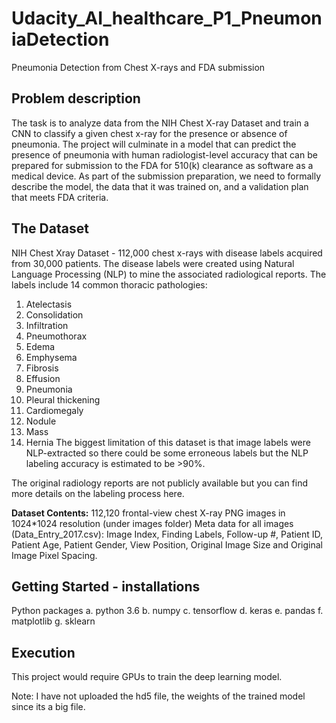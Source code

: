 # Udacity_AI_healthcare_P1_PneumoniaDetection
Pneumonia Detection from Chest X-rays and FDA submission

## Problem description
The task is to analyze data from the NIH Chest X-ray Dataset and train a CNN to classify a given chest x-ray for the presence or absence of pneumonia. The project will culminate in a model that can predict the presence of pneumonia with human radiologist-level accuracy that can be prepared for submission to the FDA for 510(k) clearance as software as a medical device. As part of the submission preparation, we need to formally describe the model, the data that it was trained on, and a validation plan that meets FDA criteria.

## The Dataset
NIH Chest Xray Dataset - 112,000 chest x-rays with disease labels acquired from 30,000 patients. The disease labels were created using Natural Language Processing (NLP) to mine the associated radiological reports. The labels include 14 common thoracic pathologies:

1. Atelectasis
2. Consolidation
3. Infiltration
4. Pneumothorax
5. Edema
6. Emphysema
7. Fibrosis
8. Effusion
9. Pneumonia
10. Pleural thickening
11. Cardiomegaly
12. Nodule
13. Mass
14. Hernia
The biggest limitation of this dataset is that image labels were NLP-extracted so there could be some erroneous labels but the NLP labeling accuracy is estimated to be >90%.

The original radiology reports are not publicly available but you can find more details on the labeling process here.

**Dataset Contents:**
112,120 frontal-view chest X-ray PNG images in 1024*1024 resolution (under images folder)
Meta data for all images (Data_Entry_2017.csv): Image Index, Finding Labels, Follow-up #, Patient ID, Patient Age, Patient Gender, View Position, Original Image Size and Original Image Pixel Spacing.

## Getting Started - installations
Python packages
a. python 3.6
b. numpy
c. tensorflow
d. keras
e. pandas
f. matplotlib
g. sklearn

## Execution
This project would require GPUs to train the deep learning model.

Note: I have not uploaded the hd5 file, the weights of the trained model since its a big file.
